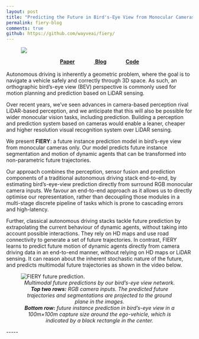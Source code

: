 ```yaml
---
layout: post
title: "Predicting the Future in Bird's-Eye View from Monocular Cameras"
permalink: fiery-blog
comments: true
github: https://github.com/wayveai/fiery/
---
```

<figure>
    <img src='/research/banners/fiery_banner.png'/>
</figure>
<center>
<b><a href="https://openaccess.thecvf.com/content/ICCV2021/papers/Hu_FIERY_Future_Instance_Prediction_in_Birds-Eye_View_From_Surround_Monocular_ICCV_2021_paper.pdf">Paper</a> &emsp; &emsp; &emsp;<a href="https://wayve.ai/blog/fiery-future-instance-prediction-birds-eye-view/">
Blog</a> &emsp; &emsp; &emsp;<a href="https://github.com/wayveai/fiery">Code</a></b>
</center>


<br/>
Autonomous driving is inherently a geometric problem, where the goal is to navigate a vehicle safely and correctly 
through 3D space. As such, an orthographic bird’s-eye view (BEV) perspective is commonly used for motion planning and 
prediction based on LiDAR sensing.

Over recent years, we’ve seen advances in camera-based perception rival LiDAR-based perception, and we anticipate that 
this will also be possible for wider monocular vision tasks, including prediction. Building a perception and prediction 
system based on cameras would enable a leaner, cheaper and higher resolution visual recognition system over LiDAR 
sensing.

We present <b>FIERY</b>: a future instance prediction model in bird’s-eye view from monocular cameras only. Our model 
predicts future instance segmentation and motion of dynamic agents that can be transformed into non-parametric 
future trajectories.

Our approach combines the perception, sensor fusion and prediction components of a traditional autonomous driving 
stack end-to-end, by estimating bird’s-eye-view prediction directly from surround RGB monocular camera inputs. 
We favour an end-to-end approach as it allows us to directly optimise our representation, rather than decoupling 
those modules in a multi-stage discrete pipeline of tasks which is prone to cascading errors and high-latency.

Further, classical autonomous driving stacks tackle future prediction by extrapolating the current behaviour of 
dynamic agents, without taking into account possible interactions. They rely on HD maps and use road connectivity 
to generate a set of future trajectories. In contrast, FIERY learns to predict future motion of dynamic agents directly 
from camera driving data in an end-to-end manner, without relying on HD maps or LiDAR sensing. It can reason about the 
inherent stochastic nature of the future, and predicts multimodal future trajectories as shown in the video below.
 
<figure>
    <img src='/research/fiery_media/fiery_intro.gif' alt='FIERY future prediction.' />
    <figcaption align='center'><em> Multimodal future predictions by our bird’s-eye view network.
<br/><b>Top two rows:</b> RGB camera inputs. The predicted future trajectories and segmentations are projected to the 
ground 
plane in the images.
<br/><b>Bottom row:</b>  future instance prediction in bird’s-eye view in a 100m×100m capture size around the ego-vehicle, which 
is indicated by a black rectangle in the center.</em></figcaption>
</figure>
-----
